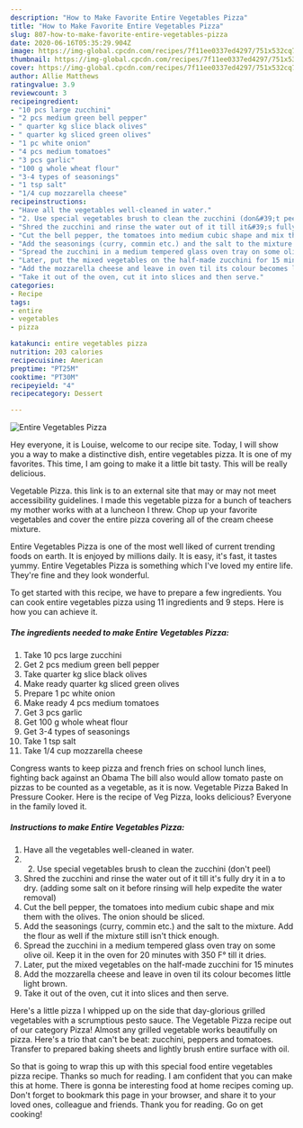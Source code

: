 ```yaml
---
description: "How to Make Favorite Entire Vegetables Pizza"
title: "How to Make Favorite Entire Vegetables Pizza"
slug: 807-how-to-make-favorite-entire-vegetables-pizza
date: 2020-06-16T05:35:29.904Z
image: https://img-global.cpcdn.com/recipes/7f11ee0337ed4297/751x532cq70/entire-vegetables-pizza-recipe-main-photo.jpg
thumbnail: https://img-global.cpcdn.com/recipes/7f11ee0337ed4297/751x532cq70/entire-vegetables-pizza-recipe-main-photo.jpg
cover: https://img-global.cpcdn.com/recipes/7f11ee0337ed4297/751x532cq70/entire-vegetables-pizza-recipe-main-photo.jpg
author: Allie Matthews
ratingvalue: 3.9
reviewcount: 3
recipeingredient:
- "10 pcs large zucchini"
- "2 pcs medium green bell pepper"
- " quarter kg slice black olives"
- " quarter kg sliced green olives"
- "1 pc white onion"
- "4 pcs medium tomatoes"
- "3 pcs garlic"
- "100 g whole wheat flour"
- "3-4 types of seasonings"
- "1 tsp salt"
- "1/4 cup mozzarella cheese"
recipeinstructions:
- "Have all the vegetables well-cleaned in water."
- "2. Use special vegetables brush to clean the zucchini (don&#39;t peel)"
- "Shred the zucchini and rinse the water out of it till it&#39;s fully dry it in a to dry. (adding some salt on it before rinsing will help expedite the water removal)"
- "Cut the bell pepper, the tomatoes into medium cubic shape and mix them with the olives. The onion should be sliced."
- "Add the seasonings (curry, commin etc.) and the salt to the mixture. Add the flour as well if the mixture still isn&#39;t thick enough."
- "Spread the zucchini in a medium tempered glass oven tray on some olive oil. Keep it in the oven for 20 minutes with 350 F° till it dries."
- "Later, put the mixed vegetables on the half-made zucchini for 15 minutes"
- "Add the mozzarella cheese and leave in oven til its colour becomes little light brown."
- "Take it out of the oven, cut it into slices and then serve."
categories:
- Recipe
tags:
- entire
- vegetables
- pizza

katakunci: entire vegetables pizza 
nutrition: 203 calories
recipecuisine: American
preptime: "PT25M"
cooktime: "PT30M"
recipeyield: "4"
recipecategory: Dessert

---
```



![Entire Vegetables Pizza](https://img-global.cpcdn.com/recipes/7f11ee0337ed4297/751x532cq70/entire-vegetables-pizza-recipe-main-photo.jpg)

Hey everyone, it is Louise, welcome to our recipe site. Today, I will show you a way to make a distinctive dish, entire vegetables pizza. It is one of my favorites. This time, I am going to make it a little bit tasty. This will be really delicious.

Vegetable Pizza. this link is to an external site that may or may not meet accessibility guidelines. I made this vegetable pizza for a bunch of teachers my mother works with at a luncheon I threw. Chop up your favorite vegetables and cover the entire pizza covering all of the cream cheese mixture.

Entire Vegetables Pizza is one of the most well liked of current trending foods on earth. It is enjoyed by millions daily. It is easy, it's fast, it tastes yummy. Entire Vegetables Pizza is something which I've loved my entire life. They're fine and they look wonderful.


To get started with this recipe, we have to prepare a few ingredients. You can cook entire vegetables pizza using 11 ingredients and 9 steps. Here is how you can achieve it.

<!--inarticleads1-->

##### The ingredients needed to make Entire Vegetables Pizza:

1. Take 10 pcs large zucchini
1. Get 2 pcs medium green bell pepper
1. Take  quarter kg slice black olives
1. Make ready  quarter kg sliced green olives
1. Prepare 1 pc white onion
1. Make ready 4 pcs medium tomatoes
1. Get 3 pcs garlic
1. Get 100 g whole wheat flour
1. Get 3-4 types of seasonings
1. Take 1 tsp salt
1. Take 1/4 cup mozzarella cheese


Congress wants to keep pizza and french fries on school lunch lines, fighting back against an Obama The bill also would allow tomato paste on pizzas to be counted as a vegetable, as it is now. Vegetable Pizza Baked In Pressure Cooker. Here is the recipe of Veg Pizza, looks delicious? Everyone in the family loved it. 

<!--inarticleads2-->

##### Instructions to make Entire Vegetables Pizza:

1. Have all the vegetables well-cleaned in water.
1. 2. Use special vegetables brush to clean the zucchini (don&#39;t peel)
1. Shred the zucchini and rinse the water out of it till it&#39;s fully dry it in a to dry. (adding some salt on it before rinsing will help expedite the water removal)
1. Cut the bell pepper, the tomatoes into medium cubic shape and mix them with the olives. The onion should be sliced.
1. Add the seasonings (curry, commin etc.) and the salt to the mixture. Add the flour as well if the mixture still isn&#39;t thick enough.
1. Spread the zucchini in a medium tempered glass oven tray on some olive oil. Keep it in the oven for 20 minutes with 350 F° till it dries.
1. Later, put the mixed vegetables on the half-made zucchini for 15 minutes
1. Add the mozzarella cheese and leave in oven til its colour becomes little light brown.
1. Take it out of the oven, cut it into slices and then serve.


Here&#39;s a little pizza I whipped up on the side that day-glorious grilled vegetables with a scrumptious pesto sauce. The Vegetable Pizza recipe out of our category Pizza! Almost any grilled vegetable works beautifully on pizza. Here&#39;s a trio that can&#39;t be beat: zucchini, peppers and tomatoes. Transfer to prepared baking sheets and lightly brush entire surface with oil. 

So that is going to wrap this up with this special food entire vegetables pizza recipe. Thanks so much for reading. I am confident that you can make this at home. There is gonna be interesting food at home recipes coming up. Don't forget to bookmark this page in your browser, and share it to your loved ones, colleague and friends. Thank you for reading. Go on get cooking!
